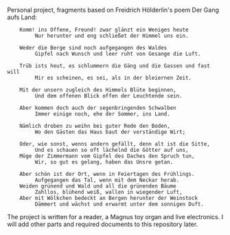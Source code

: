 Personal project, fragments based on Freidrich Hölderlin's poem Der Gang aufs Land:

        Komm! ins Offene, Freund! zwar glänzt ein Weniges heute
             Nur herunter und eng schließet der Himmel uns ein.
        
        Weder die Berge sind noch aufgegangen des Waldes
             Gipfel nach Wunsch und leer ruht von Gesange die Luft.
        
        Trüb ists heut, es schlummern die Gäng und die Gassen und fast will
             Mir es scheinen, es sei, als in der bleiernen Zeit.
        
        Mit der unsern zugleich des Himmels Blüte beginnen,
             Und dem offenen Blick offen der Leuchtende sein. 
        
        Aber kommen doch auch der segenbringenden Schwalben
             Immer einige noch, ehe der Sommer, ins Land.
        
        Nämlich droben zu weihn bei guter Rede den Boden,
             Wo den Gästen das Haus baut der verständige Wirt;
        
        Oder, wie sonst, wenns andern gefällt, denn alt ist die Sitte,
             Und es schauen so oft lächelnd die Götter auf uns,
        Möge der Zimmermann vom Gipfel des Daches den Spruch tun,
             Wir, so gut es gelang, haben das Unsre getan.
        
        Aber schön ist der Ort, wenn in Feiertagen des Frühlings.
             Aufgegangen das Tal, wenn mit dem Neckar herab.
        Weiden grünend und Wald und all die grünenden Bäume
             Zahllos, blühend weiß, wallen in wiegender Luft,
        Aber mit Wölkchen bedeckt an Bergen herunter der Weinstock
             Dämmert und wächst und erwarmt unter dem sonnigen Duft.
The project is written for a reader, a Magnus toy organ and live electronics.
I will add other parts and required documents to this repository later.
